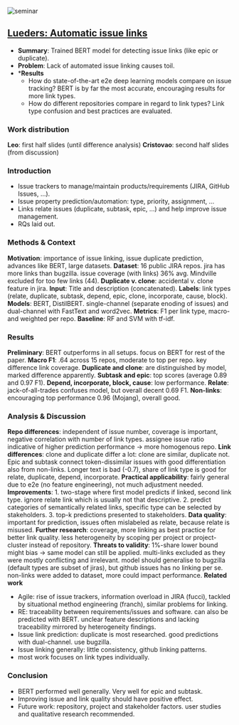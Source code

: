 ![seminar](seminar.pdf#page=69]])

## [Lueders: Automatic issue links](6.%20(present)%20Lueders_RE_2022.pdf)
* **Summary**: Trained BERT model for detecting issue links (like epic or duplicate).
* **Problem**: Lack of automated issue linking causes toil.
* ***Results**
	* How do state-of-the-art e2e deep learning models compare on issue tracking? BERT is by far the most accurate, encouraging results for more link types.
	* How do different repositories compare in regard to link types? Link type confusion and best practices are evaluated.

### Work distribution
**Leo**: first half slides (until difference analysis)
**Cristovao**: second half slides (from discussion)
### Introduction
- Issue trackers to manage/maintain products/requirements (JIRA, GitHub Issues, …).
- Issue property prediction/automation: type, priority, assignment, …
- Links relate issues (duplicate, subtask, epic, …) and help improve issue management.
- RQs laid out.
### Methods & Context
**Motivation**: importance of issue linking, issue duplicate prediction, advances like BERT, large datasets.
**Dataset**: 16 public JIRA repos. jira has more links than bugzilla. issue coverage (with links) 36% avg. Mindville excluded for too few links (44).
**Duplicate v. clone**: accidental v. clone feature in jira.
**Input**: Title and description (concatenated).
**Labels**: link types (relate, duplicate, subtask, depend, epic, clone, incorporate, cause, block).
**Models**: BERT, DistilBERT. single-channel (separate enoding of issues) and dual-channel with FastText and word2vec.
**Metrics**: F1 per link type, macro- and weighted per repo.
**Baseline**: RF and SVM with tf-idf.
### Results
**Preliminary**: BERT outperforms in all setups. focus on BERT for rest of the paper.
**Macro F1**: .64 across 15 repos, moderate to top per repo. key difference link coverage.
**Duplicate and clone**: are distinguished by model, marked difference apparently.
**Subtask and epic**: top scores (average 0.89 and 0.97 F1). 
**Depend, incorporate, block, cause**: low performance.
**Relate**: jack-of-all-trades confuses model, but overall decent 0.69 F1.
**Non-links**: encouraging top performance 0.96 (Mojang), overall good.
### Analysis & Discussion
**Repo differences**: independent of issue number, coverage is important, negative correlation with number of link types. assignee issue ratio indicative of higher prediction performance -> more homogenous repo.
**Link differences**: clone and duplicate differ a lot: clone are similar, duplicate not. Epic and subtask connect token-dissimilar issues with good differentiation also from non-links. Longer text is bad (-0.7), share of link type is good for relate, duplicate, depend, incorporate.
**Practical applicability**: fairly general due to e2e (no feature engineering), not much adjustment needed.
**Improvements**: 1. two-stage where first model predicts if linked, second link type. ignore relate link which is usually not that descriptive. 2. predict categories of semantically related links, specific type can be selected by stakeholders. 3. top-k predictions presented to stakeholders.
**Data quality**: important for prediction, issues often mislabeled as relate, because relate is misused.
**Further research**: coverage, more linking as best practice for better link quality. less heterogeneity by scoping per project or project-cluster instead of repository.
**Threats to validity**: 1%-share lower bound might bias -> same model can still be applied. multi-links excluded as they were mostly conflicting and irrelevant. model should generalise to bugzilla (default types are subset of jiras), but github issues has no linking per se. non-links were added to dataset, more could impact performance.
**Related work**
- Agile: rise of issue trackers, information overload in JIRA (fucci), tackled by situational method engineering (franch), similar problems for linking.
- RE: traceability between requirements/issues and software. can also be predicted with BERT. unclear feature descriptions and lacking traceability mirrored by heterogeneity findings.
- Issue link prediction: duplicate is most researched. good predictions with dual-channel. use bugzilla.
- Issue linking generally:  little consistency, github linking patterns.
- most work focuses on link types individually.
### Conclusion
- BERT performed well generally. Very well for epic and subtask.
- Improving issue and link quality should have positive effect.
- Future work: repository, project and stakeholder factors. user studies and qualitative research recommended.